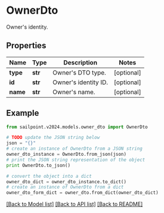 # OwnerDto

Owner's identity.

## Properties

Name | Type | Description | Notes
------------ | ------------- | ------------- | -------------
**type** | **str** | Owner&#39;s DTO type. | [optional] 
**id** | **str** | Owner&#39;s identity ID. | [optional] 
**name** | **str** | Owner&#39;s name. | [optional] 

## Example

```python
from sailpoint.v2024.models.owner_dto import OwnerDto

# TODO update the JSON string below
json = "{}"
# create an instance of OwnerDto from a JSON string
owner_dto_instance = OwnerDto.from_json(json)
# print the JSON string representation of the object
print OwnerDto.to_json()

# convert the object into a dict
owner_dto_dict = owner_dto_instance.to_dict()
# create an instance of OwnerDto from a dict
owner_dto_form_dict = owner_dto.from_dict(owner_dto_dict)
```
[[Back to Model list]](../README.md#documentation-for-models) [[Back to API list]](../README.md#documentation-for-api-endpoints) [[Back to README]](../README.md)


